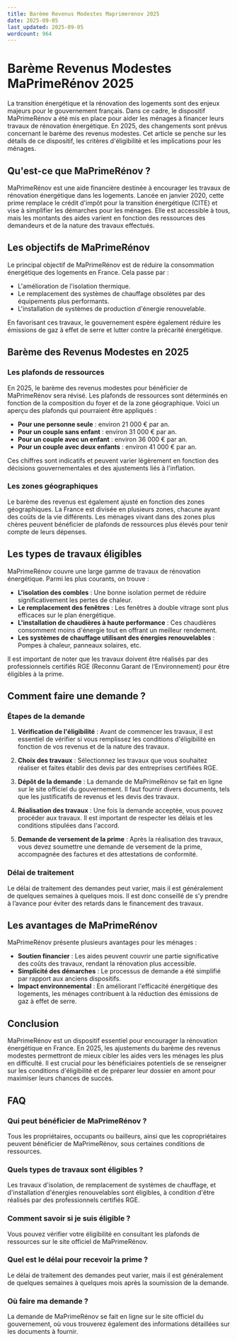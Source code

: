 ```yaml
---
title: Barème Revenus Modestes Maprimerenov 2025
date: 2025-09-05
last_updated: 2025-09-05
wordcount: 964
---
```


# Barème Revenus Modestes MaPrimeRénov 2025

La transition énergétique et la rénovation des logements sont des enjeux majeurs pour le gouvernement français. Dans ce cadre, le dispositif MaPrimeRénov a été mis en place pour aider les ménages à financer leurs travaux de rénovation énergétique. En 2025, des changements sont prévus concernant le barème des revenus modestes. Cet article se penche sur les détails de ce dispositif, les critères d'éligibilité et les implications pour les ménages.

## Qu'est-ce que MaPrimeRénov ?

MaPrimeRénov est une aide financière destinée à encourager les travaux de rénovation énergétique dans les logements. Lancée en janvier 2020, cette prime remplace le crédit d'impôt pour la transition énergétique (CITE) et vise à simplifier les démarches pour les ménages. Elle est accessible à tous, mais les montants des aides varient en fonction des ressources des demandeurs et de la nature des travaux effectués.

## Les objectifs de MaPrimeRénov

Le principal objectif de MaPrimeRénov est de réduire la consommation énergétique des logements en France. Cela passe par :

- L'amélioration de l'isolation thermique.
- Le remplacement des systèmes de chauffage obsolètes par des équipements plus performants.
- L'installation de systèmes de production d'énergie renouvelable.

En favorisant ces travaux, le gouvernement espère également réduire les émissions de gaz à effet de serre et lutter contre la précarité énergétique.

## Barème des Revenus Modestes en 2025

### Les plafonds de ressources

En 2025, le barème des revenus modestes pour bénéficier de MaPrimeRénov sera révisé. Les plafonds de ressources sont déterminés en fonction de la composition du foyer et de la zone géographique. Voici un aperçu des plafonds qui pourraient être appliqués :

- **Pour une personne seule** : environ 21 000 € par an.
- **Pour un couple sans enfant** : environ 31 000 € par an.
- **Pour un couple avec un enfant** : environ 36 000 € par an.
- **Pour un couple avec deux enfants** : environ 41 000 € par an.

Ces chiffres sont indicatifs et peuvent varier légèrement en fonction des décisions gouvernementales et des ajustements liés à l'inflation.

### Les zones géographiques

Le barème des revenus est également ajusté en fonction des zones géographiques. La France est divisée en plusieurs zones, chacune ayant des coûts de la vie différents. Les ménages vivant dans des zones plus chères peuvent bénéficier de plafonds de ressources plus élevés pour tenir compte de leurs dépenses.

## Les types de travaux éligibles

MaPrimeRénov couvre une large gamme de travaux de rénovation énergétique. Parmi les plus courants, on trouve :

- **L'isolation des combles** : Une bonne isolation permet de réduire significativement les pertes de chaleur.
- **Le remplacement des fenêtres** : Les fenêtres à double vitrage sont plus efficaces sur le plan énergétique.
- **L'installation de chaudières à haute performance** : Ces chaudières consomment moins d'énergie tout en offrant un meilleur rendement.
- **Les systèmes de chauffage utilisant des énergies renouvelables** : Pompes à chaleur, panneaux solaires, etc.

Il est important de noter que les travaux doivent être réalisés par des professionnels certifiés RGE (Reconnu Garant de l’Environnement) pour être éligibles à la prime.

## Comment faire une demande ?

### Étapes de la demande

1. **Vérification de l'éligibilité** : Avant de commencer les travaux, il est essentiel de vérifier si vous remplissez les conditions d'éligibilité en fonction de vos revenus et de la nature des travaux.
   
2. **Choix des travaux** : Sélectionnez les travaux que vous souhaitez réaliser et faites établir des devis par des entreprises certifiées RGE.

3. **Dépôt de la demande** : La demande de MaPrimeRénov se fait en ligne sur le site officiel du gouvernement. Il faut fournir divers documents, tels que les justificatifs de revenus et les devis des travaux.

4. **Réalisation des travaux** : Une fois la demande acceptée, vous pouvez procéder aux travaux. Il est important de respecter les délais et les conditions stipulées dans l'accord.

5. **Demande de versement de la prime** : Après la réalisation des travaux, vous devez soumettre une demande de versement de la prime, accompagnée des factures et des attestations de conformité.

### Délai de traitement

Le délai de traitement des demandes peut varier, mais il est généralement de quelques semaines à quelques mois. Il est donc conseillé de s’y prendre à l’avance pour éviter des retards dans le financement des travaux.

## Les avantages de MaPrimeRénov

MaPrimeRénov présente plusieurs avantages pour les ménages :

- **Soutien financier** : Les aides peuvent couvrir une partie significative des coûts des travaux, rendant la rénovation plus accessible.
- **Simplicité des démarches** : Le processus de demande a été simplifié par rapport aux anciens dispositifs.
- **Impact environnemental** : En améliorant l'efficacité énergétique des logements, les ménages contribuent à la réduction des émissions de gaz à effet de serre.

## Conclusion

MaPrimeRénov est un dispositif essentiel pour encourager la rénovation énergétique en France. En 2025, les ajustements du barème des revenus modestes permettront de mieux cibler les aides vers les ménages les plus en difficulté. Il est crucial pour les bénéficiaires potentiels de se renseigner sur les conditions d'éligibilité et de préparer leur dossier en amont pour maximiser leurs chances de succès.

## FAQ

### Qui peut bénéficier de MaPrimeRénov ?

Tous les propriétaires, occupants ou bailleurs, ainsi que les copropriétaires peuvent bénéficier de MaPrimeRénov, sous certaines conditions de ressources.

### Quels types de travaux sont éligibles ?

Les travaux d'isolation, de remplacement de systèmes de chauffage, et d'installation d'énergies renouvelables sont éligibles, à condition d'être réalisés par des professionnels certifiés RGE.

### Comment savoir si je suis éligible ?

Vous pouvez vérifier votre éligibilité en consultant les plafonds de ressources sur le site officiel de MaPrimeRénov.

### Quel est le délai pour recevoir la prime ?

Le délai de traitement des demandes peut varier, mais il est généralement de quelques semaines à quelques mois après la soumission de la demande.

### Où faire ma demande ?

La demande de MaPrimeRénov se fait en ligne sur le site officiel du gouvernement, où vous trouverez également des informations détaillées sur les documents à fournir.